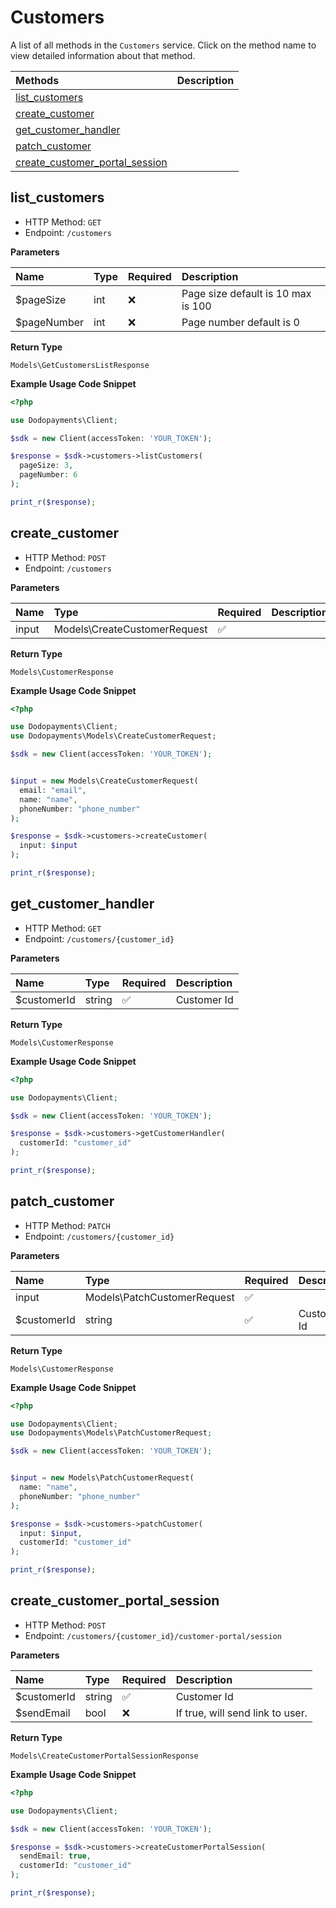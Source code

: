 # Customers

A list of all methods in the `Customers` service. Click on the method name to view detailed information about that method.

| Methods | Description |
| :------ | :---------- |
|[list_customers](#list_customers)|  |
|[create_customer](#create_customer)|  |
|[get_customer_handler](#get_customer_handler)|  |
|[patch_customer](#patch_customer)|  |
|[create_customer_portal_session](#create_customer_portal_session)|  |

## list_customers


- HTTP Method: `GET`
- Endpoint: `/customers`

**Parameters**

| Name    | Type| Required | Description |
| :-------- | :----------| :----------| :----------|
| $pageSize | int | ❌ | Page size default is 10 max is 100 |
| $pageNumber | int | ❌ | Page number default is 0 |

**Return Type**

`Models\GetCustomersListResponse`

**Example Usage Code Snippet**
```php
<?php

use Dodopayments\Client;

$sdk = new Client(accessToken: 'YOUR_TOKEN');

$response = $sdk->customers->listCustomers(
  pageSize: 3,
  pageNumber: 6
);

print_r($response);
```

## create_customer


- HTTP Method: `POST`
- Endpoint: `/customers`

**Parameters**

| Name    | Type| Required | Description |
| :-------- | :----------| :----------| :----------|
| input | Models\CreateCustomerRequest | ✅ |  |

**Return Type**

`Models\CustomerResponse`

**Example Usage Code Snippet**
```php
<?php

use Dodopayments\Client;
use Dodopayments\Models\CreateCustomerRequest;

$sdk = new Client(accessToken: 'YOUR_TOKEN');


$input = new Models\CreateCustomerRequest(
  email: "email",
  name: "name",
  phoneNumber: "phone_number"
);

$response = $sdk->customers->createCustomer(
  input: $input
);

print_r($response);
```

## get_customer_handler


- HTTP Method: `GET`
- Endpoint: `/customers/{customer_id}`

**Parameters**

| Name    | Type| Required | Description |
| :-------- | :----------| :----------| :----------|
| $customerId | string | ✅ | Customer Id |

**Return Type**

`Models\CustomerResponse`

**Example Usage Code Snippet**
```php
<?php

use Dodopayments\Client;

$sdk = new Client(accessToken: 'YOUR_TOKEN');

$response = $sdk->customers->getCustomerHandler(
  customerId: "customer_id"
);

print_r($response);
```

## patch_customer


- HTTP Method: `PATCH`
- Endpoint: `/customers/{customer_id}`

**Parameters**

| Name    | Type| Required | Description |
| :-------- | :----------| :----------| :----------|
| input | Models\PatchCustomerRequest | ✅ |  |
| $customerId | string | ✅ | Customer Id |

**Return Type**

`Models\CustomerResponse`

**Example Usage Code Snippet**
```php
<?php

use Dodopayments\Client;
use Dodopayments\Models\PatchCustomerRequest;

$sdk = new Client(accessToken: 'YOUR_TOKEN');


$input = new Models\PatchCustomerRequest(
  name: "name",
  phoneNumber: "phone_number"
);

$response = $sdk->customers->patchCustomer(
  input: $input,
  customerId: "customer_id"
);

print_r($response);
```

## create_customer_portal_session


- HTTP Method: `POST`
- Endpoint: `/customers/{customer_id}/customer-portal/session`

**Parameters**

| Name    | Type| Required | Description |
| :-------- | :----------| :----------| :----------|
| $customerId | string | ✅ | Customer Id |
| $sendEmail | bool | ❌ | If true, will send link to user. |

**Return Type**

`Models\CreateCustomerPortalSessionResponse`

**Example Usage Code Snippet**
```php
<?php

use Dodopayments\Client;

$sdk = new Client(accessToken: 'YOUR_TOKEN');

$response = $sdk->customers->createCustomerPortalSession(
  sendEmail: true,
  customerId: "customer_id"
);

print_r($response);
```




<!-- This file was generated by liblab | https://liblab.com/ -->